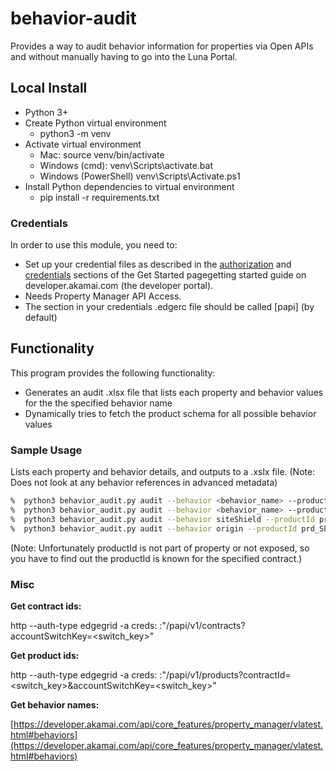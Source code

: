 # behavior-audit

Provides a way to audit behavior information for properties via Open APIs and without manually having to go into the Luna Portal.

## Local Install
* Python 3+
* Create Python virtual environment
  * python3 -m venv
* Activate virtual environment
  * Mac: source venv/bin/activate
  * Windows (cmd): venv\Scripts\activate.bat
  * Windows (PowerShell) venv\Scripts\Activate.ps1
* Install Python dependencies to virtual environment
  * pip install -r requirements.txt

### Credentials
In order to use this module, you need to:
* Set up your credential files as described in the [authorization](https://developer.akamai.com/introduction/Prov_Creds.html) and [credentials](https://developer.akamai.com/introduction/Conf_Client.html) sections of the Get Started pagegetting started guide on developer.akamai.com (the developer portal).
* Needs Property Manager API Access.  
* The section in your credentials .edgerc file should be called [papi] (by default)

## Functionality
This program provides the following functionality:
* Generates an audit .xlsx file that lists each property and behavior values for the the specified behavior name
* Dynamically tries to fetch the product schema for all possible behavior values


### Sample Usage
Lists each property and behavior details, and outputs to a .xslx file. (Note: Does not look at any behavior references in advanced metadata)

```bash
%  python3 behavior_audit.py audit --behavior <behavior_name> --productId <productId> --contractId <contractId>
%  python3 behavior_audit.py audit --behavior <behavior_name> --productId <productId> --contractId <contractId> --account-key <account_key>
%  python3 behavior_audit.py audit --behavior siteShield --productId prd_SPM --contractId ctr_1-28TBWN --account-key 1-1CES
%  python3 behavior_audit.py audit --behavior origin --productId prd_SPM --contractId ctr_1-28TBWN --account-key 1-1CES
```

(Note: Unfortunately productId is not part of property or not exposed, so you have to find out the productId is known for the specified contract.)

### Misc

**Get contract ids:**

http --auth-type edgegrid -a creds: :"/papi/v1/contracts?accountSwitchKey=<switch_key>"

**Get product ids:**

http --auth-type edgegrid -a creds: :"/papi/v1/products?contractId=<switch_key>&accountSwitchKey=<switch_key>"

**Get behavior names:**

[https://developer.akamai.com/api/core_features/property_manager/vlatest.html#behaviors](https://developer.akamai.com/api/core_features/property_manager/vlatest.html#behaviors)
